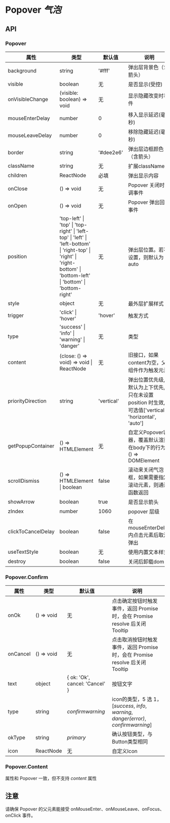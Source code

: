 # Popover *气泡*

<example />

## API

### Popover

| 属性 | 类型 | 默认值 | 说明 |
| --- | --- | --- | --- |
| background | string | '#fff' | 弹出层背景色（含箭头） |
| visible | boolean | 无 | 是否显示(受控) |
| onVisibleChange | (visible: boolean) => void | 无 | 显示隐藏改变时事件 |
| mouseEnterDelay | number | 0 | 移入显示延迟(毫秒) |
| mouseLeaveDelay | number | 0 | 移除隐藏延迟(毫秒) |
| border | string | '#dee2e6' | 弹出层边框颜色（含箭头） |
| className | string | 无 | 扩展className |
| children | ReactNode | 必填 | 弹出显示内容 |
| onClose | () => void | 无 | Popover 关闭时回调事件 |
| onOpen | () => void | 无 | Popover 弹出回调事件 |
| position | 'top-left' \| 'top' \| 'top-right' \| 'left-top' \| 'left' \| 'left-bottom' \| 'right-top' \| 'right' \| 'right-bottom' \| 'bottom-left' \| 'bottom' \| 'bottom-right' | 无 | 弹出层位置。若不设置，则默认为 auto |
| style | object | 无 | 最外层扩展样式 |
| trigger | 'click' \| 'hover' | 'hover' | 触发方式 |
| type | 'success' \| 'info' \| 'warning' \| 'danger' | 无 | 类型 |
| content | (close: () => void) => void \| ReactNode | 无 | 旧接口，如果content为空，父组件作为触发元素 |
| priorityDirection | string | 'vertical' | 弹出位置优先级, 默认为上下优先, 只在未设置 position 时生效, 可选值\['vertical', 'horizontal', 'auto'] |
| getPopupContainer | () => HTMLElement | 无 | 自定义Popover容器，覆盖默认渲染在body下的行为, () => DOMElement |
| scrollDismiss | () => HTMLElement \| boolean | false | 滚动来关闭气泡框，如果需要指定滚动元素，则通过函数返回 |
| showArrow | boolean | true | 是否显示箭头 |
| zIndex | number | 1060 | popover 层级 |
| clickToCancelDelay | boolean | false | 在mouseEnterDelay内点击元素后取消弹出 |
| useTextStyle | boolean | 无 | 使用内置文本样式 |
| destroy | boolean | false | 关闭后卸载dom |

### Popover.Confirm
| 属性 | 类型 | 默认值 | 说明 |
| --- | --- | --- | --- |
| onOk | () => void | 无 | 点击确定按钮时触发事件，返回 Promise 时，会在 Promise resolve 后关闭 Tooltip |
| onCancel | () => void | 无 | 点击取消按钮时触发事件，返回 Promise 时，会在 Promise resolve 后关闭 Tooltip |
| text | object | { ok: 'Ok', cancel: 'Cancel' } | 按钮文字 |
| type | string | *confirmwarning* |  icon的类型，5 选 1，\[*success*, *info*, *warning*, *danger(error)*, *confirmwarning*] |
| okType | string | *primary* |  确认按钮类型，与Button类型相同 |
| icon | ReactNode | 无 |  自定义Icon |

### Popover.Content
属性和 Popover 一致，但不支持 *content* 属性

## 注意
请确保 Popover 的父元素能接受 onMouseEnter、onMouseLeave、onFocus、onClick 事件。
